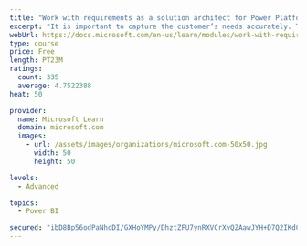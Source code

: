 ```yaml
---
title: "Work with requirements as a solution architect for Power Platform and Dynamics 365"
excerpt: "It is important to capture the customer’s needs accurately. This module explains how to capture requirements and identify functional and non-functional items."
webUrl: https://docs.microsoft.com/en-us/learn/modules/work-with-requirements/
type: course
price: Free
length: PT23M
ratings:
  count: 335
  average: 4.7522388
heat: 50

provider:
  name: Microsoft Learn
  domain: microsoft.com
  images:
    - url: /assets/images/organizations/microsoft.com-50x50.jpg
      width: 50
      height: 50

levels:
  - Advanced

topics:
  - Power BI

secured: "ibD8Bp56odPaNhcDI/GXHoYMPy/DhztZFU7ynRXVCrXvQZAawJYH+D7Q2IKdCP8ZFMGGh9yXf0YjuqDpaYzQ+cn0H+6YQq4xYE2ht2v+Tb1pDYzW1eDF9nNTgdsAXdWABgdXwB+CpKvDtEGSo7S0OD/3Rhpifnma717vXA1X3RJHuJmCpBNTobedRYktpHouctHDSoguEg7t1Atgwmk2+zw0NeV80Kd0SMJjnY+rthCFi3eX8SsD+Sz7XBwYTQr8s+p5XKHnvP4Dww/ni1oXTFads4EDe4qwxOcUvY5eYx1HRo6xapDDEKdSoORjdxY7xZHr+xn5XAJXinccuYYOApmuJKnXK/h5HlL7wohFsYKtLwhhGWaa/XiCz7Femon+T+wmdyG761RWbFYUavvlAe5XxJ5yF2X1BrzATVPVNfQ=;3rMpA+Z9IYm5hEhEgVz0PA=="
---
```


